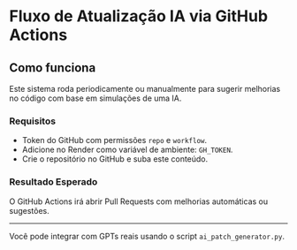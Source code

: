 # Fluxo de Atualização IA via GitHub Actions

## Como funciona

Este sistema roda periodicamente ou manualmente para sugerir melhorias no código com base em simulações de uma IA.

### Requisitos

- Token do GitHub com permissões `repo` e `workflow`.
- Adicione no Render como variável de ambiente: `GH_TOKEN`.
- Crie o repositório no GitHub e suba este conteúdo.

### Resultado Esperado

O GitHub Actions irá abrir Pull Requests com melhorias automáticas ou sugestões.

---
Você pode integrar com GPTs reais usando o script `ai_patch_generator.py`.